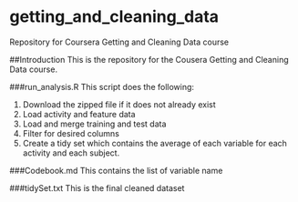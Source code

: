 # getting_and_cleaning_data
Repository for Coursera Getting and Cleaning Data course

##Introduction
This is the repository for the Cousera Getting and Cleaning Data course.

###run_analysis.R
This script does the following:

1. Download the zipped file if it does not already exist
2. Load activity and feature data
3. Load and merge training and test data
4. Filter for desired columns
5. Create a tidy set which contains the average of each variable for each activity and each subject.


###Codebook.md
This contains the list of variable name

###tidySet.txt
This is the final cleaned dataset
